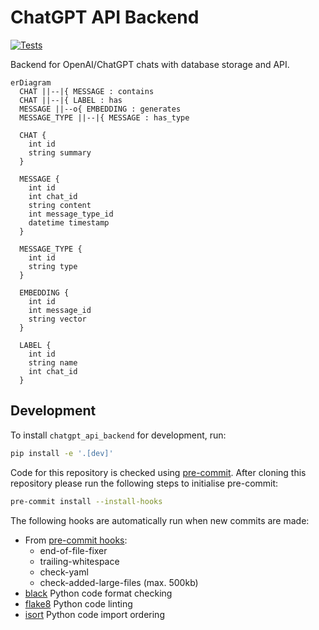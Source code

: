 # ChatGPT API Backend

[![Tests](https://github.com/twolffpiggott/chatgpt-api-backend/actions/workflows/test.yml/badge.svg?branch=main)](https://github.com/twolffpiggott/chatgpt-api-backend/actions/workflows/test.yml)

Backend for OpenAI/ChatGPT chats with database storage and API.

```mermaid
erDiagram
  CHAT ||--|{ MESSAGE : contains
  CHAT ||--|{ LABEL : has
  MESSAGE ||--o{ EMBEDDING : generates
  MESSAGE_TYPE ||--|{ MESSAGE : has_type

  CHAT {
    int id
    string summary
  }

  MESSAGE {
    int id
    int chat_id
    string content
    int message_type_id
    datetime timestamp
  }

  MESSAGE_TYPE {
    int id
    string type
  }

  EMBEDDING {
    int id
    int message_id
    string vector
  }

  LABEL {
    int id
    string name
    int chat_id
  }
```

## Development

To install `chatgpt_api_backend` for development, run:

```bash
pip install -e '.[dev]'
```

Code for this repository is checked using [pre-commit](https://pre-commit.com/). After cloning this repository please run the following steps to initialise pre-commit:

```bash
pre-commit install --install-hooks
```

The following hooks are automatically run when new commits are made:

- From [pre-commit hooks](https://github.com/pre-commit/pre-commit-hooks):
    - end-of-file-fixer
    - trailing-whitespace
    - check-yaml
    - check-added-large-files (max. 500kb)
- [black](https://github.com/psf/black) Python code format checking
- [flake8](https://gitlab.com/pycqa/flake8) Python code linting
- [isort](https://github.com/PyCQA/isort) Python code import ordering
